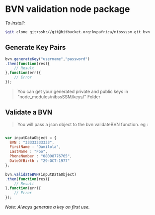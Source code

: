 # BVN validation node package

*To install:* 

```sh
$git clone git+ssh://git@bitbucket.org:kvpafrica/nibssssm.git bvn
```

## Generate Key Pairs

```javascript
bvn.generateKey("username","password")
.then(function(res){
    // Result
},function(err){
    // Error
});
```

> You can get your generated private and public keys in "node_modules/nibssSSM/keys/" Folder

## Validate a BVN

> You will pass a json object to the bvn validateBVN function.
> eg : 

```javascript

var inputDataObject = {
  BVN : "33333333333",
  FirstName : "Damilola",
  LastName : "Foo",
  PhoneNumber : "08098776765",
  DateOfBirth : "29-OCT-1977"
};

bvn.validateBVN(inputDataObject)
.then(function(res){
    // Result
},function(err){
    // Error
});
```


*Note: Always generate a key on first use.*
